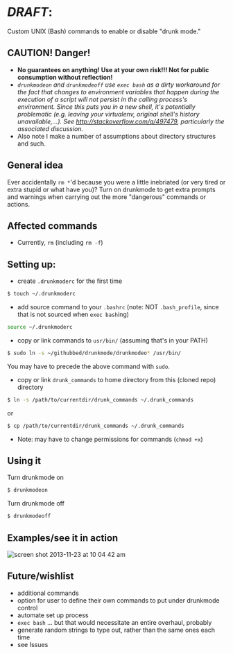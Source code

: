 # *DRAFT*:
Custom UNIX (Bash) commands to enable or disable "drunk mode."

## CAUTION! Danger!
* **No guarantees on anything! Use at your own risk!!! Not for public
consumption without reflection!**
* *`drunkmodeon` and `drunkmodeoff` use `exec bash` as a dirty
workaround for the fact that changes to environment variables that happen
during the execution of a script will not persist in the calling process's
environment. Since this puts you in a new shell, it's potentially problematic
(e.g. leaving your virtualenv, original shell's history unavailable,...).
See http://stackoverflow.com/a/497479, particularly the associated
discussion.*
* Also note I make a number of assumptions about directory structures and such.

## General idea
Ever accidentally `rm *`'d because you were a little inebriated (or very tired or extra stupid or what have you)?  Turn on
drunkmode to get extra prompts and warnings when carrying out the more
"dangerous" commands or actions.

## Affected commands
* Currently, `rm` (including `rm -f`)

## Setting up:
* create `.drunkmoderc` for the first time
``` bash
$ touch ~/.drunkmoderc
```

* add source command to your `.bashrc` (note: NOT `.bash_profile`, since that is not
sourced when `exec bash`ing)
``` bash
source ~/.drunkmoderc
```

* copy or link commands to `usr/bin/` (assuming that's in your PATH)
``` bash
$ sudo ln -s ~/githubbed/drunkmode/drunkmodeo* /usr/bin/
```
You may have to precede the above command with `sudo`.

* copy or link `drunk_commands` to home directory from this (cloned repo) directory
``` bash
$ ln -s /path/to/currentdir/drunk_commands ~/.drunk_commands
```
or
``` bash
$ cp /path/to/currentdir/drunk_commands ~/.drunk_commands
```

* Note: may have to change permissions for commands (`chmod +x`)

## Using it
Turn drunkmode on
``` bash
$ drunkmodeon
```
Turn drunkmode off
``` bash
$ drunkmodeoff
```

## Examples/see it in action
![screen shot 2013-11-23 at 10 04 42
am](https://f.cloud.github.com/assets/4472418/1606777/fe41c914-5458-11e3-8fe3-6f8b3bedf46f.png)

<!--
## How it works
how works/env variable, bashrc, etc, or maybe the WARNING at the top is
sufficient-->

## Future/wishlist
* additional commands
* option for user to define their own commands to put under drunkmode control
* automate set up process
* `exec bash` ... but that would necessitate an entire overhaul, probably
* generate random strings to type out, rather than the same ones each time
* see Issues

